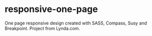 # responsive-one-page
One page responsive design created with SASS, Compass, Susy and Breakpoint. Project from Lynda.com.
